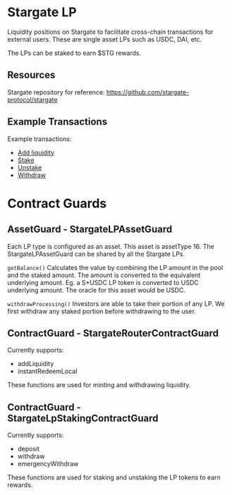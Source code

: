 # Stargate LP

Liquidity positions on Stargate to facilitate cross-chain transactions for external users.
These are single asset LPs such as USDC, DAI, etc.

The LPs can be staked to earn $STG rewards.

## Resources

Stargate repository for reference:
https://github.com/stargate-protocol/stargate

## Example Transactions

Example transactions:
- [Add liquidity](https://polygonscan.com/tx/0xe62673e827d0929c734894870deb9f6f5c02141ad9110b2a218c0416333107f0)
- [Stake](https://polygonscan.com/tx/0x939bb22582edf3410049a9b1f9d90943e5cb992dd7ac22082db34f3e1893c646)
- [Unstake](https://polygonscan.com/tx/0xd8ab56fac3358986266763a5bebd4fbe68bb5f1d8b9bb83cb0ff9c23a13bc17d)
- [Withdraw](https://polygonscan.com/tx/0x4bf3ff9b0f5be669dbd6002d19c6c3f5fcbba0156f5e86ec3812d6763893031f)

# Contract Guards

## AssetGuard - StargateLPAssetGuard

Each LP type is configured as an asset. This asset is assetType 16.
The StargateLPAssetGuard can be shared by all the Stargate LPs.

`getBalance()` Calculates the value by combining the LP amount in the pool and the staked amount. The amount is converted to the equivalent underlying amount.
Eg. a S*USDC LP token is converted to USDC underlying amount. The oracle for this asset would be USDC.

`withdrawProcessing()` Investors are able to take their portion of any LP. We first withdraw any staked portion before withdrawing to the user.

## ContractGuard - StargateRouterContractGuard

Currently supports:

- addLiquidity
- instantRedeemLocal

These functions are used for minting and withdrawing liquidity.

## ContractGuard - StargateLpStakingContractGuard

Currently supports:

- deposit
- withdraw
- emergencyWithdraw

These functions are used for staking and unstaking the LP tokens to earn rewards.
